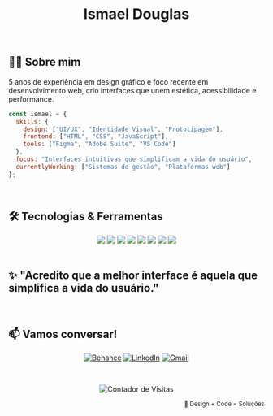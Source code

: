 <div align="center">
  
# Ismael Douglas

</div>

<br>

## 👨‍💻 Sobre mim

5 anos de experiência em design gráfico e foco recente em desenvolvimento web, crio interfaces que unem estética, acessibilidade e performance.

```javascript
const ismael = {
  skills: {
    design: ["UI/UX", "Identidade Visual", "Prototipagem"],
    frontend: ["HTML", "CSS", "JavaScript"],
    tools: ["Figma", "Adobe Suite", "VS Code"]
  },
  focus: "Interfaces intuitivas que simplificam a vida do usuário",
  currentlyWorking: ["Sistemas de gestão", "Plataformas web"]
};
```

<br>

## 🛠️ Tecnologias & Ferramentas

<div align="center">
  
<img src="https://img.shields.io/badge/HTML5-FF5722?style=for-the-badge&logo=html5&logoColor=white" />
<img src="https://img.shields.io/badge/CSS3-1572B6?style=for-the-badge&logo=css3&logoColor=white" />
<img src="https://img.shields.io/badge/JavaScript-F7DF1E?style=for-the-badge&logo=javascript&logoColor=black" />
<img src="https://img.shields.io/badge/Figma-F24E1E?style=for-the-badge&logo=figma&logoColor=white" />
<img src="https://img.shields.io/badge/Photoshop-31A8FF?style=for-the-badge&logo=adobe%20photoshop&logoColor=white" />
<img src="https://img.shields.io/badge/Illustrator-FF9A00?style=for-the-badge&logo=adobe%20illustrator&logoColor=white" />
<img src="https://img.shields.io/badge/After%20Effects-9999FF?style=for-the-badge&logo=adobe%20after%20effects&logoColor=white" />
<img src="https://img.shields.io/badge/VS%20Code-007ACC?style=for-the-badge&logo=visual%20studio%20code&logoColor=white" />

</div>

<br>

## ✨ "Acredito que a melhor interface é aquela que simplifica a vida do usuário."


<br>

## 📫 Vamos conversar!

<div align="center">
  
[![Behance](https://img.shields.io/badge/-Behance-FF5722?style=for-the-badge&logo=behance&logoColor=white)](https://www.behance.net/ismaeldouglas)
[![LinkedIn](https://img.shields.io/badge/-LinkedIn-FF5722?style=for-the-badge&logo=linkedin&logoColor=white)](https://www.linkedin.com/in/ismael-douglas-silva)
[![Gmail](https://img.shields.io/badge/-Gmail-FF5722?style=for-the-badge&logo=gmail&logoColor=white)](mailto:ismaeldouglas.silva20@gmail.com)

</div>

<br>

<div align="center">
  
![Contador de Visitas](https://profile-counter.glitch.me/seunome/count.svg)

</div>

<div align="right">
  <sub>🔶 Design + Code = Soluções</sub>
</div>
